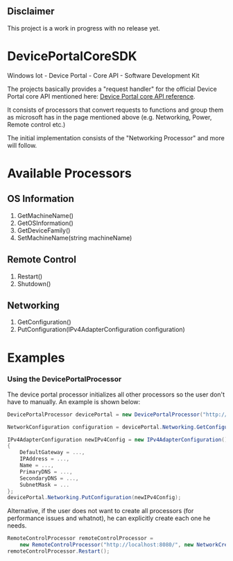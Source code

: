 ## Disclaimer
This project is a work in progress with no release yet.

# DevicePortalCoreSDK
Windows Iot - Device Portal - Core API - Software Development Kit

The projects basically provides a "request handler" for the official Device Portal core API mentioned here: [Device Portal core API reference](https://docs.microsoft.com/en-us/windows/uwp/debug-test-perf/device-portal-api-core#set-a-static-ip-address-ipv4-configuration).

It consists of processors that convert requests to functions and group them as microsoft has in the page mentioned above (e.g. Networking, Power, Remote control etc.)

The initial implementation consists of the "Networking Processor" and more will follow.


# Available Processors
## OS Information
1. GetMachineName()
2. GetOSInformation()
3. GetDeviceFamily()
4. SetMachineName(string machineName)

## Remote Control
1. Restart()
2. Shutdown()

## Networking
1. GetConfiguration()
2. PutConfiguration(IPv4AdapterConfiguration configuration)


# Examples
### Using the DevicePortalProcessor
The device portal processor initializes all other processors so the user don't have to manually. An example is shown below:
```C#
DevicePortalProcessor devicePortal = new DevicePortalProcessor("http://localhost:8080/", "username", "password");

NetworkConfiguration configuration = devicePortal.Networking.GetConfiguration();

IPv4AdapterConfiguration newIPv4Config = new IPv4AdapterConfiguration()
{
    DefaultGateway = ...,
    IPAddress = ...,
    Name = ...,
    PrimaryDNS = ...,
    SecondaryDNS = ...,
    SubnetMask = ...
};
devicePortal.Networking.PutConfiguration(newIPv4Config);
```
Alternative, if the user does not want to create all processors (for performance issues and whatnot), he can explicitly create each one he needs.

```C#
RemoteControlProcessor remoteControlProcessor = 
    new RemoteControlProcessor("http://localhost:8080/", new NetworkCredential("username", "password"));
remoteControlProcessor.Restart();
```
